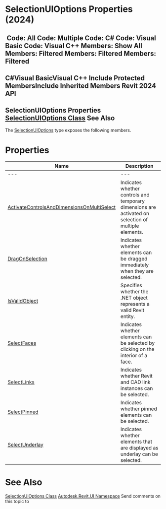 # SelectionUIOptions Properties (2024)

﻿
 Code: All Code: Multiple Code: C# Code: Visual Basic Code: Visual C++  Members: Show All Members: Filtered Members: Filtered Members: Filtered   
---  
C#Visual BasicVisual C++
Include Protected MembersInclude Inherited Members
Revit 2024 API  
---  
SelectionUIOptions Properties  
[SelectionUIOptions Class](a87989f8-c37e-e5c6-7836-ff5014a66513.md "SelectionUIOptions Class") See Also  
---  
The [SelectionUIOptions](a87989f8-c37e-e5c6-7836-ff5014a66513.md "SelectionUIOptions Class") type exposes the following members.
# Properties
| Name | Description |
| --- | --- |
| --- | --- | --- |
| [ActivateControlsAndDimensionsOnMultiSelect](fbc9cf7c-8e63-00a8-bf9a-7277d2b5a38b.md "ActivateControlsAndDimensionsOnMultiSelect Property") | Indicates whether controls and temporary dimensions are activated on selection of multiple elements. |
| [DragOnSelection](e214ae48-7475-e505-26e1-402caf20f799.md "DragOnSelection Property") | Indicates whether elements can be dragged immediately when they are selected. |
| [IsValidObject](0d47dfb4-09d9-e3b6-b483-d015d3b0bf71.md "IsValidObject Property") | Specifies whether the .NET object represents a valid Revit entity. |
| [SelectFaces](8f1a01ab-04c7-3a60-2055-5e0d8305255d.md "SelectFaces Property") | Indicates whether elements can be selected by clicking on the interior of a face. |
| [SelectLinks](b08cf01a-6a3e-4833-8b73-ccf7803f977b.md "SelectLinks Property") | Indicates whether Revit and CAD link instances can be selected. |
| [SelectPinned](bf2562c0-7c48-b007-7431-a182b5da79ef.md "SelectPinned Property") | Indicates whether pinned elements can be selected. |
| [SelectUnderlay](af559e78-19d9-a193-f276-d5791e360140.md "SelectUnderlay Property") | Indicates whether elements that are displayed as underlay can be selected. |

# See Also
[SelectionUIOptions Class](a87989f8-c37e-e5c6-7836-ff5014a66513.md "SelectionUIOptions Class")
[Autodesk.Revit.UI Namespace](e86fd90a-8957-02a6-da7f-ced248966e3e.md "Autodesk.Revit.UI Namespace")
Send comments on this topic to 